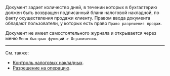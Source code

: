 Документ задает количество дней, в течении которых в бухгалтерию должен быть возвращен подписанный бланк налоговой накладной, по факту осуществления продажи клиенту. Правом ввода документа обладают пользователи, у которых есть право `Право разрешения продаж`.

Документ не имеет самостоятельного журнала и открывается через меню `Меню быстрых функций > Ограничения`.

---

См. также:

- [Контроль налоговых накладных](/cf/Settings#TaxInvoiceControl).
- [Разрешение на операцию](/d/SalesPermission).